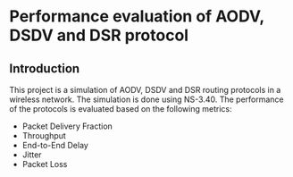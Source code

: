 # Performance evaluation of AODV, DSDV and DSR protocol

## Introduction
This project is a simulation of AODV, DSDV and DSR routing protocols in a wireless network. The simulation is done using NS-3.40. The performance of the protocols is evaluated based on the following metrics:
- Packet Delivery Fraction
- Throughput
- End-to-End Delay
- Jitter
- Packet Loss

